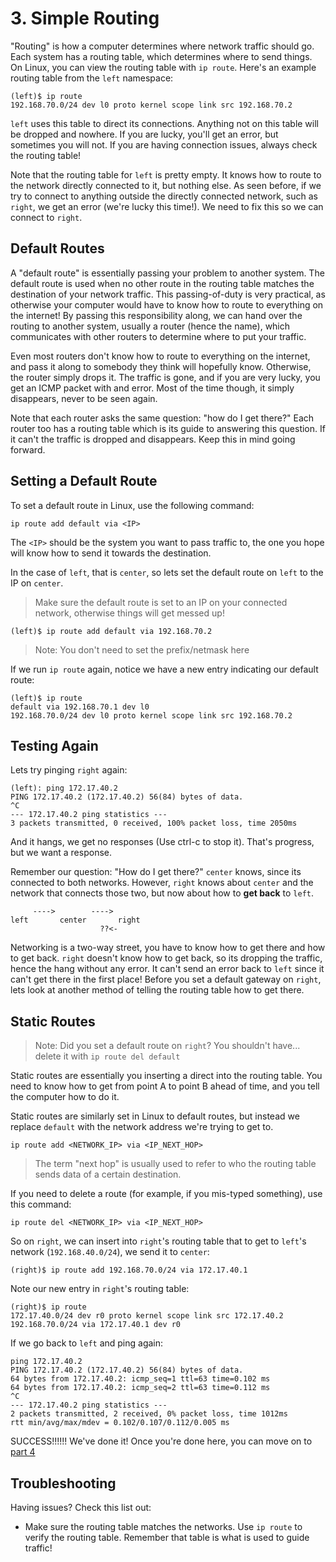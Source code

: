 # 3. Simple Routing

"Routing" is how a computer determines where network traffic should go. Each system has a routing table, which determines where to send things. On Linux, you can view the routing table with `ip route`. Here's an example routing table from the `left` namespace:

```shell
(left)$ ip route
192.168.70.0/24 dev l0 proto kernel scope link src 192.168.70.2
```

`left` uses this table to direct its connections. Anything not on this table will be dropped and nowhere. If you are lucky, you'll get an error, but sometimes you will not. If you are having connection issues, always check the routing table!

Note that the routing table for `left` is pretty empty. It knows how to route to the network directly connected to it, but nothing else. As seen before, if we try to connect to anything outside the directly connected network, such as `right`, we get an error (we're lucky this time!). We need to fix this so we can connect to `right`.

## Default Routes

A "default route" is essentially passing your problem to another system. The default route is used when no other route in the routing table matches the destination of your network traffic. This passing-of-duty is very practical, as otherwise your computer would have to know how to route to everything on the internet! By passing this responsibility along, we can hand over the routing to another system, usually a router (hence the name), which communicates with other routers to determine where to put your traffic.

Even most routers don't know how to route to everything on the internet, and pass it along to somebody they think will hopefully know. Otherwise, the router simply drops it. The traffic is gone, and if you are very lucky, you get an ICMP packet with and error. Most of the time though, it simply disappears, never to be seen again.

Note that each router asks the same question: "how do I get there?" Each router too has a routing table which is its guide to answering this question. If it can't the traffic is dropped and disappears. Keep this in mind going forward.

## Setting a Default Route

To set a default route in Linux, use the following command:

``` shell
ip route add default via <IP>
```

The `<IP>` should be the system you want to pass traffic to, the one you hope will know how to send it towards the destination.

In the case of `left`, that is `center`, so lets set the default route on `left` to the IP on `center`.

> Make sure the default route is set to an IP on your connected network, otherwise things will get messed up!

```shell
(left)$ ip route add default via 192.168.70.2
```

> Note: You don't need to set the prefix/netmask here

If we run `ip route` again, notice we have a new entry indicating our default route:

```shell
(left)$ ip route
default via 192.168.70.1 dev l0 
192.168.70.0/24 dev l0 proto kernel scope link src 192.168.70.2
```

## Testing Again

Lets try pinging `right` again:

```shell
(left): ping 172.17.40.2
PING 172.17.40.2 (172.17.40.2) 56(84) bytes of data.
^C
--- 172.17.40.2 ping statistics ---
3 packets transmitted, 0 received, 100% packet loss, time 2050ms
```

And it hangs, we get no responses (Use ctrl-c to stop it). That's progress, but we want a response.

Remember our question: "How do I get there?" `center` knows, since its connected to both networks. However, `right` knows about `center` and the network that connects those two, but now about how to **get back** to `left`.

```shell
     ---->        ---->
left       center       right
                    ??<-
```

Networking is a two-way street, you have to know how to get there and how to get back. `right` doesn't know how to get back, so its dropping the traffic, hence the hang without any error. It can't send an error back to `left` since it can't get there in the first place! Before you set a default gateway on `right`, lets look at another method of telling the routing table how to get there.

## Static Routes

> Note: Did you set a default route on `right`? You shouldn't have... delete it with `ip route del default`

Static routes are essentially you inserting a direct into the routing table. You need to know how to get from point A to point B ahead of time, and you tell the computer how to do it.

Static routes are similarly set in Linux to default routes, but instead we replace `default` with the network address we're trying to get to.

```shell
ip route add <NETWORK_IP> via <IP_NEXT_HOP>
```

> The term "next hop" is usually used to refer to who the routing table sends data of a certain destination.

If you need to delete a route (for example, if you mis-typed something), use this command:

```shell
ip route del <NETWORK_IP> via <IP_NEXT_HOP>
```

So on `right`, we can insert into `right`'s routing table that to get to `left`'s network (`192.168.40.0/24`), we send it to `center`:

```shell
(right)$ ip route add 192.168.70.0/24 via 172.17.40.1
```

Note our new entry in `right`'s routing table:

```shell
(right)$ ip route
172.17.40.0/24 dev r0 proto kernel scope link src 172.17.40.2 
192.168.70.0/24 via 172.17.40.1 dev r0
```

If we go back to `left` and ping again:

```shell
ping 172.17.40.2
PING 172.17.40.2 (172.17.40.2) 56(84) bytes of data.
64 bytes from 172.17.40.2: icmp_seq=1 ttl=63 time=0.102 ms
64 bytes from 172.17.40.2: icmp_seq=2 ttl=63 time=0.112 ms
^C
--- 172.17.40.2 ping statistics ---
2 packets transmitted, 2 received, 0% packet loss, time 1012ms
rtt min/avg/max/mdev = 0.102/0.107/0.112/0.005 ms
```

SUCCESS!!!!!! We've done it! Once you're done here, you can move on to [part 4](4-iptables)

## Troubleshooting

Having issues? Check this list out:

- Make sure the routing table matches the networks. Use `ip route` to verify the routing table. Remember that table is what is used to guide traffic!
